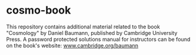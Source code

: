 # cosmo-book
This repository contains additional material related to the book "Cosmology" by Daniel Baumann, published by Cambridge University Press. A password protected solutions manual for instructors can be found on the book's website: www.cambridge.org/baumann
